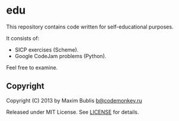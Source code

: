 # edu

This repository contains code written for self-educational purposes.

It consists of:

* SICP exercises (Scheme).
* Google CodeJam problems (Python).

Feel free to examine.

## Copyright

Copyright (C) 2013 by Maxim Bublis <b@codemonkey.ru>

Released under MIT License. See [LICENSE](https://github.com/satori/edu/blob/master/LICENSE) for details.
